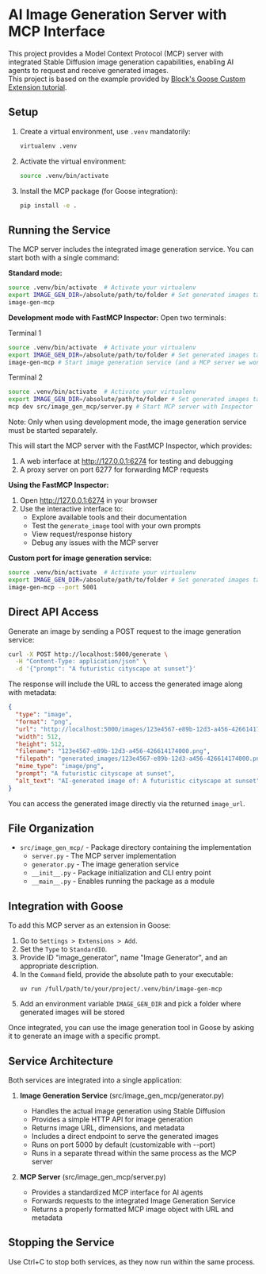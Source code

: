 # AI Image Generation Server with MCP Interface

This project provides a Model Context Protocol (MCP) server with integrated Stable Diffusion image generation capabilities, enabling AI agents to request and receive generated images.  
This project is based on the example provided by [Block's Goose Custom Extension tutorial](https://block.github.io/goose/docs/tutorials/custom-extensions/).  

## Setup

1. Create a virtual environment, use `.venv` mandatorily:
   ```bash
   virtualenv .venv
   ```

2. Activate the virtual environment:
   ```bash
   source .venv/bin/activate
   ```

3. Install the MCP package (for Goose integration):
   ```bash
   pip install -e .
   ```

## Running the Service

The MCP server includes the integrated image generation service. You can start both with a single command:

**Standard mode:**
```bash
source .venv/bin/activate  # Activate your virtualenv
export IMAGE_GEN_DIR=/absolute/path/to/folder # Set generated images target folder
image-gen-mcp
```

**Development mode with FastMCP Inspector:**
Open two terminals:  

Terminal 1
```bash
source .venv/bin/activate  # Activate your virtualenv
export IMAGE_GEN_DIR=/absolute/path/to/folder # Set generated images target folder
image-gen-mcp # Start image generation service (and a MCP server we won't use)
```

Terminal 2
```bash
source .venv/bin/activate  # Activate your virtualenv
export IMAGE_GEN_DIR=/absolute/path/to/folder # Set generated images target folder
mcp dev src/image_gen_mcp/server.py # Start MCP server with Inspector
```

Note: Only when using development mode, the image generation service must be started separately.

This will start the MCP server with the FastMCP Inspector, which provides:
1. A web interface at http://127.0.0.1:6274 for testing and debugging
2. A proxy server on port 6277 for forwarding MCP requests

**Using the FastMCP Inspector:**
1. Open http://127.0.0.1:6274 in your browser
2. Use the interactive interface to:
   - Explore available tools and their documentation
   - Test the `generate_image` tool with your own prompts
   - View request/response history
   - Debug any issues with the MCP server

**Custom port for image generation service:**
```bash
source .venv/bin/activate  # Activate your virtualenv
export IMAGE_GEN_DIR=/absolute/path/to/folder # Set generated images target folder
image-gen-mcp --port 5001
```

## Direct API Access

Generate an image by sending a POST request to the image generation service:

```bash
curl -X POST http://localhost:5000/generate \
  -H "Content-Type: application/json" \
  -d '{"prompt": "A futuristic cityscape at sunset"}'
```

The response will include the URL to access the generated image along with metadata:

```json
{
  "type": "image",
  "format": "png",
  "url": "http://localhost:5000/images/123e4567-e89b-12d3-a456-426614174000.png",
  "width": 512,
  "height": 512,
  "filename": "123e4567-e89b-12d3-a456-426614174000.png",
  "filepath": "generated_images/123e4567-e89b-12d3-a456-426614174000.png",
  "mime_type": "image/png",
  "prompt": "A futuristic cityscape at sunset",
  "alt_text": "AI-generated image of: A futuristic cityscape at sunset"
}
```

You can access the generated image directly via the returned `image_url`.

## File Organization

- `src/image_gen_mcp/` - Package directory containing the implementation
  - `server.py` - The MCP server implementation
  - `generator.py` - The image generation service
  - `__init__.py` - Package initialization and CLI entry point
  - `__main__.py` - Enables running the package as a module

## Integration with Goose

To add this MCP server as an extension in Goose:

1. Go to `Settings > Extensions > Add`.
2. Set the `Type` to `StandardIO`.
3. Provide ID "image_generator", name "Image Generator", and an appropriate description.
4. In the `Command` field, provide the absolute path to your executable:  
   ```
   uv run /full/path/to/your/project/.venv/bin/image-gen-mcp
   ```
5. Add an environment variable `IMAGE_GEN_DIR` and pick a folder where generated images will be stored

Once integrated, you can use the image generation tool in Goose by asking it to generate an image with a specific prompt.

## Service Architecture

Both services are integrated into a single application:

1. **Image Generation Service** (src/image_gen_mcp/generator.py)
   - Handles the actual image generation using Stable Diffusion
   - Provides a simple HTTP API for image generation
   - Returns image URL, dimensions, and metadata
   - Includes a direct endpoint to serve the generated images
   - Runs on port 5000 by default (customizable with --port)
   - Runs in a separate thread within the same process as the MCP server

2. **MCP Server** (src/image_gen_mcp/server.py)
   - Provides a standardized MCP interface for AI agents
   - Forwards requests to the integrated Image Generation Service
   - Returns a properly formatted MCP image object with URL and metadata

## Stopping the Service

Use Ctrl+C to stop both services, as they now run within the same process.